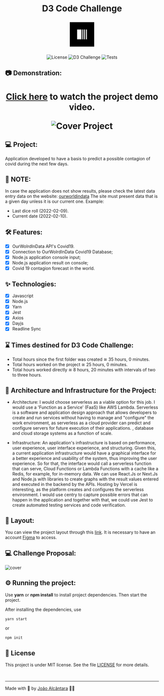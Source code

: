 <div align="center">
  <h1>
    <p text-align="">D3 Code Challenge</p> <img alt="D3 Logo" height="80" title="Plant Manager" src="./assets/logo.svg" /> 
  </h1>
</div>

<p align="center">
  <img 
    src="https://img.shields.io/cocoapods/l/m?color=%23000000&label=license&logo=license&logoColor=%23ffffff" 
    alt="License" 
  />
  <img 
    src="https://img.shields.io/badge/Code_Challenge-D3-%23000000"
    alt="D3 Challenge" 
   />
  <img 
    src="https://img.shields.io/badge/Tests-Total%3A%207%20%7C%207%20%E2%9C%85%20%7C%200%20%E2%9D%8C%20%7C-%23000000"
    alt="Tests" 
   />
</p>

## 📷 Demonstration:

<div align="center">
  <h1 align="center">

[Click here](https://youtu.be/xZ-4Mbft59Q) to watch the project demo video.

<img 
    src="./assets/cover.gif?style=flat"
    alt="Cover Project" 
  />

  </h1>
</div>

## 💻 Project:

Application developed to have a basis to predict a possible contagion of covid during the next few days.

## 🔺 NOTE:

In case the application does not show results, please check the latest data entry data on the website: [ourworldindata](https://ourworldindata.org/explorers/coronavirus-data-explorer?zoomToSelection=true&time=2020-03-01..latest&facet=none&pickerSort=asc&pickerMetric=location&Metric=Confirmed+cases&Interval=7-day+rolling+average&Relative+to+Population=true&Color+by+test+positivity=false&country=USA~GBR~CAN~DEU~ITA~IND)
The site must present data that is a given day unless it is our current one.
Example: 
- Last dice roll (2022-02-09).
- Current date (2022-02-10).

## :hammer_and_wrench: Features:

- [x] OurWolrdInData API's Covid19.
- [x] Connection to OurWolrdInData Covid19 Database;
- [x] Node.js application console input;
- [x] Node.js application result on console;
- [x] Covid 19 contagion forecast in the world.

## ✨ Technologies:

- [x] Javascript
- [x] Node.js
- [x] Yarn
- [x] Jest
- [x] Axios
- [x] Dayjs
- [x] Readline Sync

## ⌛️ Times destined for D3 Code Challenge:

- Total hours since the first folder was created ≅ 35 hours, 0 minutes.
- Total hours worked on the project ≅ 25 hours, 0 minutes.
- Total hours worked directly ≅ 8 hours, 20 minutes with intervals of two to three hours.

## 🔨 Architecture and Infrastructure for the Project:

- Architecture:
  I would choose serverless as a viable option for this job. I would use a 'Function as a Service' (FaaS) like AWS Lambda. Serverless is a software and application design approach that allows developers to create and run services without having to manage and "configure" the work environment, as serverless as a cloud provider can predict and configure servers for future execution of their applications. , database and cloud storage systems as a function of scale.

- Infrastructure:
  An application's infrastructure is based on performance, user experience, user interface experience, and structuring. Given this, a current application infrastructure would have a graphical interface for a better experience and usability of the system, thus improving the user experience. So for that, the interface would call a serverless function that can serve, Cloud Functions or Lambda Functions with a cache like a Redis, for example, for in-memory data. We can use React.Js or Next.Js and Node.js with libraries to create graphs with the result values ​​entered and executed in the backend by the APIs. Hosting by Vercel is interesting, as the platform creates and configures the serverless environment. I would use centry to capture possible errors that can happen in the application and together with that, we could use Jest to create automated testing services and code verification.

## 🔖 Layout:

You can view the project layout through this [link](https://www.figma.com/file/JSBTu7MnPcRxoIdOE6Xp9u/D3-%7C-Code-Challange?node-id=0%3A1). It is necessary to have an account [Figma](http://figma.com/) to access.

## 💻 Challenge Proposal:

![cover](./assets/cover.svg?style=flat)

## ⚙️ Running the project:

Use **yarn** or **npm install** to install project dependencies.
Then start the project.

After installing the dependencies, use

```cl
yarn start
```

or

```cl
npm init
```

## 📄 License

This project is under MIT license. See the file [LICENSE](./LICENSE) for more details.

<br />

---

Made with 🤍 by [João Alcântara](https://github.com/joaoalcdev) 👋🏻
